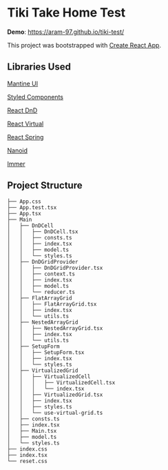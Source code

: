# Tiki Take Home Test

**Demo**: https://aram-97.github.io/tiki-test/

This project was bootstrapped with [Create React App](https://github.com/facebook/create-react-app).

## Libraries Used

[Mantine UI](https://mantine.dev/)

[Styled Components](https://styled-components.com/)

[React DnD](https://react-dnd.github.io/react-dnd/about)

[React Virtual](https://react-virtual.tanstack.com/)

[React Spring](https://react-spring.io/)

[Nanoid](https://github.com/ai/nanoid)

[Immer](https://immerjs.github.io/immer/)

## Project Structure

    ├── App.css
    ├── App.test.tsx
    ├── App.tsx
    ├── Main
    │   ├── DnDCell
    │   │   ├── DnDCell.tsx
    │   │   ├── consts.ts
    │   │   ├── index.tsx
    │   │   ├── model.ts
    │   │   └── styles.ts
    │   ├── DnDGridProvider
    │   │   ├── DnDGridProvider.tsx
    │   │   ├── context.ts
    │   │   ├── index.tsx
    │   │   ├── model.ts
    │   │   └── reducer.ts
    │   ├── FlatArrayGrid
    │   │   ├── FlatArrayGrid.tsx
    │   │   ├── index.tsx
    │   │   └── utils.ts
    │   ├── NestedArrayGrid
    │   │   ├── NestedArrayGrid.tsx
    │   │   ├── index.tsx
    │   │   └── utils.ts
    │   ├── SetupForm
    │   │   ├── SetupForm.tsx
    │   │   ├── index.tsx
    │   │   └── styles.ts
    │   ├── VirtualizedGrid
    │   │   ├── VirtualizedCell
    │   │   │   ├── VirtualizedCell.tsx
    │   │   │   └── index.tsx
    │   │   ├── VirtualizedGrid.tsx
    │   │   ├── index.tsx
    │   │   ├── styles.ts
    │   │   └── use-virtual-grid.ts
    │   ├── consts.ts
    │   ├── index.tsx
    │   ├── Main.tsx
    │   ├── model.ts
    │   └── styles.ts
    ├── index.css
    ├── index.tsx
    └── reset.css
 